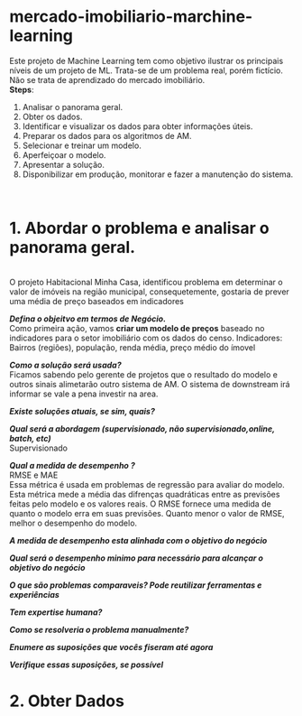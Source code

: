 # mercado-imobiliario-marchine-learning
Este projeto de Machine Learning tem como objetivo ilustrar os principais níveis de um projeto de ML. Trata-se de um problema real, porém fictício. Não se trata de aprendizado do mercado imobiliário.<br>
**Steps**:
1. Analisar o panorama geral.
2. Obter os dados.
3. Identificar e visualizar os dados para obter informações úteis.
4. Preparar os dados para os algoritmos de AM.
5. Selecionar e treinar um modelo.
6. Aperfeiçoar o modelo.
7. Apresentar a solução.
8. Disponibilizar em produção, monitorar e fazer a manutenção do sistema.
<br>

# 1. Abordar o problema e  analisar o panorama geral.
   <br>O projeto Habitacional Minha Casa, identificou problema em determinar o valor de imóveis na região municipal, consequetemente, gostaria de prever uma média de preço baseados em indicadores

  _**Defina o objeitvo em termos de Negócio.**_ 
   <br>Como primeira ação, vamos **criar um modelo de preços** baseado no indicadores para o setor imobiliário com os dados do censo.
   Indicadores: Bairros (regiões), população, renda média, preço médio do ímovel

   _**Como a solução será usada?**_
    <br> Ficamos sabendo pelo gerente de projetos que o resultado do modelo e outros sinais alimetarão outro sistema de AM.
     O sistema de downstream irá informar se vale a pena investir na area.

  _**Existe soluções atuais, se sim, quais?**_

  **_Qual será a abordagem (supervisionado, não supervisionado,online, batch, etc)_**
    <br>Supervisionado

  _**Qual a medida de desempenho ?**_
   <br> RMSE e MAE
   <br>Essa métrica é usada em problemas de regressão para avaliar do modelo. Esta métrica mede a média das difrenças quadráticas entre as previsões feitas pelo modelo e os valores reais.
   O RMSE fornece uma medida de quanto o modelo erra em suas previsões.
   Quanto menor o valor de RMSE, melhor o desempenho do modelo. 
    
  _**A medida de desempenho esta alinhada com o objetivo do negócio**_

  _**Qual será o desempenho minimo para necessário para alcançar o objetivo do negócio**_

  _**O que são problemas comparaveis? Pode reutilizar  ferramentas e experiências**_

  _**Tem expertise humana?**_

  **_Como se resolveria o problema manualmente?_**

  _**Enumere as suposições que vocês fiseram até agora**_

  _**Verifique essas suposições, se possível**_

# 2. Obter Dados

